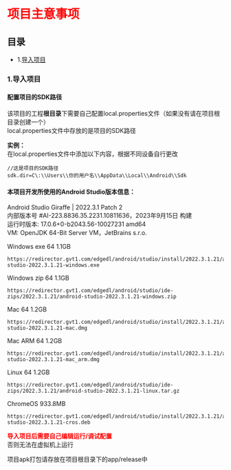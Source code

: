 # <font color=Red>项目主意事项</font>
## 目录
* 1.[导入项目](#导入)
### <span id="导入">1.导入项目</span>
#### 配置项目的SDK路径
该项目的工程**根目录**下需要自己配置local.properties文件（如果没有请在项目根目录创建一个）  
local.properties文件中存放的是项目的SDK路径  

**实例：**  
在local.properties文件中添加以下内容，根据不同设备自行更改  

```
//这是项目的SDK路径
sdk.dir=C\:\\Users\\你的用户名\\AppData\\Local\\Android\\Sdk
```

#### 本项目开发所使用的Android Studio版本信息：  
Android Studio Giraffe | 2022.3.1 Patch 2  
内部版本号 #AI-223.8836.35.2231.10811636，2023年9月15日 构建  
运行时版本: 17.0.6+0-b2043.56-10027231 amd64  
VM: OpenJDK 64-Bit Server VM，JetBrains s.r.o.  

Windows exe 64 1.1GB
```
https://redirector.gvt1.com/edgedl/android/studio/install/2022.3.1.21/android-studio-2022.3.1.21-windows.exe
```
Windows zip 64 1.1GB
```
https://redirector.gvt1.com/edgedl/android/studio/ide-zips/2022.3.1.21/android-studio-2022.3.1.21-windows.zip
```
Mac 64 1.2GB
```
https://redirector.gvt1.com/edgedl/android/studio/install/2022.3.1.21/android-studio-2022.3.1.21-mac.dmg
```
Mac ARM 64 1.2GB
```
https://redirector.gvt1.com/edgedl/android/studio/install/2022.3.1.21/android-studio-2022.3.1.21-mac_arm.dmg
```
Linux 64 1.2GB
```
https://redirector.gvt1.com/edgedl/android/studio/ide-zips/2022.3.1.21/android-studio-2022.3.1.21-linux.tar.gz
```
ChromeOS 933.8MB
```
https://redirector.gvt1.com/edgedl/android/studio/install/2022.3.1.21/android-studio-2022.3.1.21-cros.deb
```

**<font color=red>导入项目后需要自己编辑运行/调试配置</font>**  
否则无法在虚拟机上运行  

项目apk打包请存放在项目根目录下的app/release中